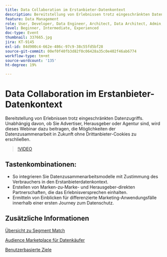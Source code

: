 ```yaml
---
title: Data Collaboration im Erstanbieter-Datenkontext
description: Bereitstellung von Erlebnissen trotz eingeschränkten Datenzugriffs. Unabhängig davon, ob Sie Advertiser, Herausgeber oder Agentur sind, wird dieses Webinar dazu beitragen, die Möglichkeiten der Datenzusammenarbeit in Zukunft ohne Drittanbieter-Cookies zu erschließen.
feature: Data Management
role: User, Developer, Data Engineer, Architect, Data Architect, Admin, Leader
level: Beginner, Intermediate, Experienced
doc-type: Event
thumbnail: 337665.jpg
jira: KT-9145
exl-id: 84d900c4-662e-486c-97c9-38c55fd5bf28
source-git-commit: 00ef0f40fb3d82f0c06428a35c0e402f46ab6774
workflow-type: tm+mt
source-wordcount: '135'
ht-degree: 19%

---
```


# Data Collaboration im Erstanbieter-Datenkontext

Bereitstellung von Erlebnissen trotz eingeschränkten Datenzugriffs. Unabhängig davon, ob Sie Advertiser, Herausgeber oder Agentur sind, wird dieses Webinar dazu beitragen, die Möglichkeiten der Datenzusammenarbeit in Zukunft ohne Drittanbieter-Cookies zu erschließen.

>[!VIDEO](https://video.tv.adobe.com/v/337665/?learn=on)

## Tastenkombinationen:

* So integrieren Sie Datenzusammenarbeitsmodelle mit Zustimmung des Verbrauchers in den Erstanbieterdatenkontext.
* Erstellen von Marken-zu-Marke- und Herausgeber-direkten Partnerschaften, die das Erlebnisversprechen einhalten.
* Ermitteln von Einblicken für differenzierte Marketing-Anwendungsfälle innerhalb einer ersten Journey zum Datenschutz.

## Zusätzliche Informationen

[Übersicht zu Segment Match](https://experienceleague.adobe.com/docs/experience-platform/segmentation/ui/segment-match.html?lang=en)

[Audience Marketplace für Datenkäufer](https://experienceleague.adobe.com/docs/audience-manager/user-guide/features/audience-marketplace/audience-marketplace-for-data-buyers/marketplace-data-buyers.html?lang=en)

[ Benutzerbasierte Ziele](https://experienceleague.adobe.com/docs/audience-manager/user-guide/features/destinations/people-based/people-based-destinations-overview.html?lang=de)
